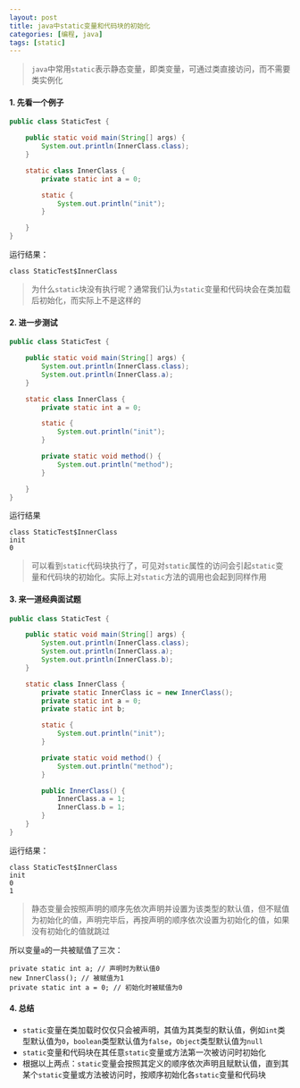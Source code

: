 ```yaml
---
layout: post
title: java中static变量和代码块的初始化
categories: [编程, java]
tags: [static]
---
```



> `java`中常用`static`表示静态变量，即类变量，可通过类直接访问，而不需要类实例化

#### 1. 先看一个例子
```java
public class StaticTest {

    public static void main(String[] args) {
        System.out.println(InnerClass.class);
    }

    static class InnerClass {
        private static int a = 0;

        static {
            System.out.println("init");
        }

    }
}
```

运行结果：
```
class StaticTest$InnerClass
```

> 为什么`static`块没有执行呢？通常我们认为`static`变量和代码块会在类加载后初始化，而实际上不是这样的

#### 2. 进一步测试

```java
public class StaticTest {

    public static void main(String[] args) {
        System.out.println(InnerClass.class);
        System.out.println(InnerClass.a);
    }

    static class InnerClass {
        private static int a = 0;

        static {
            System.out.println("init");
        }

        private static void method() {
            System.out.println("method");
        }

    }
}
```

运行结果
```
class StaticTest$InnerClass
init
0
```

> 可以看到`static`代码块执行了，可见对`static`属性的访问会引起`static`变量和代码块的初始化。实际上对`static`方法的调用也会起到同样作用


#### 3. 来一道经典面试题
```java
public class StaticTest {

    public static void main(String[] args) {
        System.out.println(InnerClass.class);
        System.out.println(InnerClass.a);
        System.out.println(InnerClass.b);
    }

    static class InnerClass {
        private static InnerClass ic = new InnerClass();
        private static int a = 0;
        private static int b;

        static {
            System.out.println("init");
        }

        private static void method() {
            System.out.println("method");
        }

        public InnerClass() {
            InnerClass.a = 1;
            InnerClass.b = 1;
        }
    }
}
```

运行结果：
```
class StaticTest$InnerClass
init
0
1
```

> 静态变量会按照声明的顺序先依次声明并设置为该类型的默认值，但不赋值为初始化的值，声明完毕后，再按声明的顺序依次设置为初始化的值，如果没有初始化的值就跳过

所以变量`a`的一共被赋值了三次：
```
private static int a; // 声明时为默认值0
new InnerClass(); // 被赋值为1
private static int a = 0; // 初始化时被赋值为0
```

#### 4. 总结

* `static`变量在类加载时仅仅只会被声明，其值为其类型的默认值，例如`int`类型默认值为`0`，`boolean`类型默认值为`false`，`Object`类型默认值为`null`
* `static`变量和代码块在其任意`static`变量或方法第一次被访问时初始化
* 根据以上两点：`static`变量会按照其定义的顺序依次声明且赋默认值，直到其某个`static`变量或方法被访问时，按顺序初始化各`static`变量和代码块
